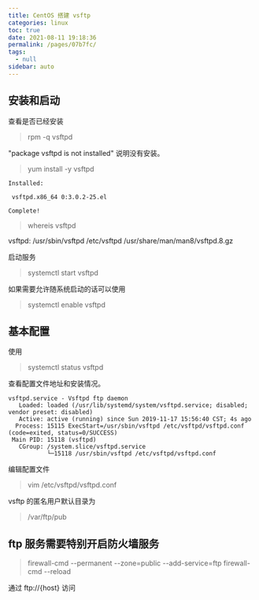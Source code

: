 ```yaml
---
title: CentOS 搭建 vsftp
categories: linux
toc: true
date: 2021-08-11 19:18:36
permalink: /pages/07b7fc/
tags: 
  - null
sidebar: auto
---
```


## 安装和启动

查看是否已经安装
> rpm -q vsftpd

"package vsftpd is not installed" 说明没有安装。

> yum  install -y  vsftpd

```
Installed:

 vsftpd.x86_64 0:3.0.2-25.el
 
Complete!

```

> whereis  vsftpd


vsftpd: /usr/sbin/vsftpd /etc/vsftpd /usr/share/man/man8/vsftpd.8.gz

启动服务

> systemctl start vsftpd


如果需要允许随系统启动的话可以使用

> systemctl enable vsftpd

## 基本配置

使用 

> systemctl status vsftpd

查看配置文件地址和安装情况。


```
vsftpd.service - Vsftpd ftp daemon
   Loaded: loaded (/usr/lib/systemd/system/vsftpd.service; disabled; vendor preset: disabled)
   Active: active (running) since Sun 2019-11-17 15:56:40 CST; 4s ago
  Process: 15115 ExecStart=/usr/sbin/vsftpd /etc/vsftpd/vsftpd.conf (code=exited, status=0/SUCCESS)
 Main PID: 15118 (vsftpd)
   CGroup: /system.slice/vsftpd.service
           └─15118 /usr/sbin/vsftpd /etc/vsftpd/vsftpd.conf
```


编辑配置文件

> vim /etc/vsftpd/vsftpd.conf

vsftp 的匿名用户默认目录为

> /var/ftp/pub

## ftp 服务需要特别开启防火墙服务

> firewall-cmd --permanent --zone=public --add-service=ftp 
> firewall-cmd --reload 

通过 ftp://{host} 访问